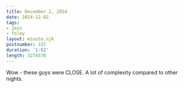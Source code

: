 ```yaml
---
title: December 2, 2024
date: 2024-12-02
tags:
- 1min
- foley
layout: minute.njk
postnumber: 337
duration: '1:52'
length: 3274578
---
```

Wow - these guys were CLOSE. A lot of complexity compared to other nights. 
